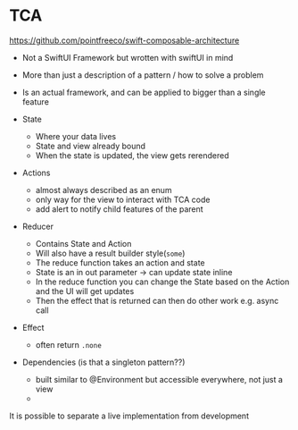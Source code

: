 # TCA

https://github.com/pointfreeco/swift-composable-architecture

- Not a SwiftUI Framework but wrotten with swiftUI in mind
- More than just a description of a pattern / how to solve a problem
- Is an actual framework, and can be applied to bigger than a single feature

- State
    - Where your data lives
    - State and view already bound
    - When the state is updated, the view gets rerendered

- Actions 
    - almost always described as an enum
    - only way for the view to interact with TCA code
    - add alert to notify child features of the parent
    
- Reducer
    - Contains State and Action
    - Will also have a result builder style(`some`)
    - The  reduce function takes an action and state
    - State is an  in out parameter -> can update state inline
    - In the reduce function you can change the State based  on the Action and the UI will get updates
    - Then the effect that is returned can then do other work e.g. async call
    
- Effect
    - often return `.none`
    
- Dependencies (is that a singleton pattern??)
    - built similar to @Environment but accessible everywhere, not just a view
    - 

It is possible to separate a live implementation from development




    


